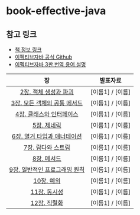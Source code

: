 # book-effective-java



## 참고 링크
- [책 정보 링크](https://www.aladin.co.kr/shop/wproduct.aspx?ItemId=171196410)
- [이펙티브자바 공식 Github](https://github.com/WegraLee/effective-java-3e-source-code)
- [이펙티브자바 3판 번역 용어 설명](https://docs.google.com/document/d/1Nw-_FJKre9x7Uy6DZ0NuAFyYUCjBPCpINxqrP0JFuXk/edit)







| 장 | 발표자료
:---: | :---:
[2장. 객체 생성과 파괴](https://github.com/effectiveJava-study/book-effective-java/issues/9)| [이름1] / [이름] 
[3장. 모든 객체의 공통 메서드](https://github.com/effectiveJava-study/book-effective-java/issues/10) | [이름1] / [이름] 
[4장. 클래스와 인터페이스](https://github.com/effectiveJava-study/book-effective-java/issues/11) | [이름1] / [이름] 
[5장. 제네릭](https://github.com/effectiveJava-study/book-effective-java/issues/12) | [이름1] / [이름]
[6장. 열거 타입과 애너테이션](https://github.com/effectiveJava-study/book-effective-java/issues/13) | [이름1] / [이름] 
[7장. 람다와 스트림](https://github.com/effectiveJava-study/book-effective-java/issues/3) | [이름1] / [이름] 
[8장. 메서드](https://github.com/effectiveJava-study/book-effective-java/issues/4) |  [이름1] / [이름] 
[9장. 일반적인 프로그래밍 원칙](https://github.com/effectiveJava-study/book-effective-java/issues/5) | [이름1] / [이름] 
[10장. 예외](https://github.com/effectiveJava-study/book-effective-java/issues/6) | [이름1] / [이름] 
[11장. 동시성](https://github.com/effectiveJava-study/book-effective-java/issues/7) | [이름1] / [이름] 
[12장. 직렬화](https://github.com/effectiveJava-study/book-effective-java/issues/8) | [이름1] / [이름] 



